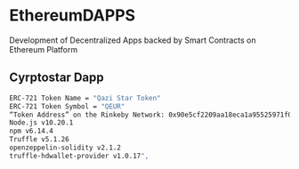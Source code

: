 # EthereumDAPPS
Development of Decentralized Apps backed by Smart Contracts on Ethereum Platform

## Cyrptostar Dapp

```bash
ERC-721 Token Name = "Qazi Star Token"
ERC-721 Token Symbol = "QEUR"
“Token Address” on the Rinkeby Network: 0x90e5cf2209aa18eca1a95525971f0044e92c052d10f22e18b5374677c9cffe66
Node.js v10.20.1
npm v6.14.4
Truffle v5.1.26
openzeppelin-solidity v2.1.2
truffle-hdwallet-provider v1.0.17",
```


